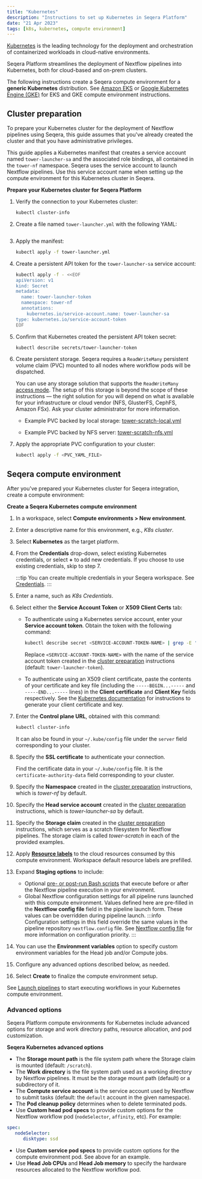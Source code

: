 ```yaml
---
title: "Kubernetes"
description: "Instructions to set up Kubernetes in Seqera Platform"
date: "21 Apr 2023"
tags: [k8s, kubernetes, compute environment]
---
```


[Kubernetes](https://kubernetes.io/) is the leading technology for the deployment and orchestration of containerized workloads in cloud-native environments.

Seqera Platform streamlines the deployment of Nextflow pipelines into Kubernetes, both for cloud-based and on-prem clusters.

The following instructions create a Seqera compute environment for a **generic Kubernetes** distribution. See [Amazon EKS](./eks.mdx) or [Google Kubernetes Engine (GKE)](./gke.mdx) for EKS and GKE compute environment instructions.

## Cluster preparation

To prepare your Kubernetes cluster for the deployment of Nextflow pipelines using Seqera, this guide assumes that you've already created the cluster and that you have administrative privileges.

This guide applies a Kubernetes manifest that creates a service account named `tower-launcher-sa` and the associated role bindings, all contained in the `tower-nf` namespace. Seqera uses the service account to launch Nextflow pipelines. Use this service account name when setting up the compute environment for this Kubernetes cluster in Seqera.

**Prepare your Kubernetes cluster for Seqera Platform**

1. Verify the connection to your Kubernetes cluster:

   ```bash
   kubectl cluster-info
   ```

1. Create a file named `tower-launcher.yml` with the following YAML:

    ```yaml file=../_templates/k8s/tower-launcher.yml showLineNumbers
    ```

1. Apply the manifest:

    ```bash
    kubectl apply -f tower-launcher.yml
    ```

1. Create a persistent API token for the `tower-launcher-sa` service account:

    ```bash
    kubectl apply -f - <<EOF
    apiVersion: v1
    kind: Secret
    metadata:
      name: tower-launcher-token
      namespace: tower-nf
      annotations:
        kubernetes.io/service-account.name: tower-launcher-sa
    type: kubernetes.io/service-account-token
    EOF
    ```

1. Confirm that Kubernetes created the persistent API token secret:

    ```bash
    kubectl describe secrets/tower-launcher-token
    ```

1. Create persistent storage. Seqera requires a `ReadWriteMany` persistent volume claim (PVC) mounted to all nodes where workflow pods will be dispatched.

   You can use any storage solution that supports the `ReadWriteMany` [access mode](https://kubernetes.io/docs/concepts/storage/persistent-volumes/#access-modes). The setup of this storage is beyond the scope of these instructions — the right solution for you will depend on what is available for your infrastructure or cloud vendor (NFS, GlusterFS, CephFS, Amazon FSx). Ask your cluster administrator for more information.

   - Example PVC backed by local storage: [tower-scratch-local.yml](../_templates/k8s/tower-scratch-local.yml)

   - Example PVC backed by NFS server: [tower-scratch-nfs.yml](../_templates/k8s/tower-scratch-nfs.yml)

1. Apply the appropriate PVC configuration to your cluster:

   ```bash
   kubectl apply -f <PVC_YAML_FILE>
   ```

## Seqera compute environment

After you've prepared your Kubernetes cluster for Seqera integration, create a compute environment:

**Create a Seqera Kubernetes compute environment**

1. In a workspace, select **Compute environments > New environment**.
1. Enter a descriptive name for this environment, e.g., _K8s cluster_.
1. Select **Kubernetes** as the target platform.
1. From the **Credentials** drop-down, select existing Kubernetes credentials, or select **+** to add new credentials. If you choose to use existing credentials, skip to step 7.

    :::tip
    You can create multiple credentials in your Seqera workspace. See [Credentials](../credentials/overview.mdx).
    :::

1. Enter a name, such as _K8s Credentials_.
1. Select either the **Service Account Token** or **X509 Client Certs** tab:

    - To authenticate using a Kubernetes service account, enter your **Service account token**. Obtain the token with the following command:

        ```bash
        kubectl describe secret <SERVICE-ACCOUNT-TOKEN-NAME> | grep -E '^token' | cut -f2 -d':' | tr -d '\t '
        ```

        Replace `<SERVICE-ACCOUNT-TOKEN-NAME>` with the name of the service account token created in the [cluster preparation](#cluster-preparation) instructions (default: `tower-launcher-token`).

    - To authenticate using an X509 client certificate, paste the contents of your certificate and key file (including the `-----BEGIN...-----` and `-----END...-----` lines) in the **Client certificate** and **Client Key** fields respectively. See the [Kubernetes documentation](https://kubernetes.io/docs/tasks/administer-cluster/certificates/) for instructions to generate your client certificate and key.

1. Enter the **Control plane URL**, obtained with this command:

    ```bash
    kubectl cluster-info
    ```

    It can also be found in your `~/.kube/config` file under the `server` field corresponding to your cluster.

1. Specify the **SSL certificate** to authenticate your connection.

    Find the certificate data in your `~/.kube/config` file. It is the `certificate-authority-data` field corresponding to your cluster.

1. Specify the **Namespace** created in the [cluster preparation](#cluster-preparation) instructions, which is _tower-nf_ by default.
1. Specify the **Head service account** created in the [cluster preparation](#cluster-preparation) instructions, which is _tower-launcher-sa_ by default.
1. Specify the **Storage claim** created in the [cluster preparation](#cluster-preparation) instructions, which serves as a scratch filesystem for Nextflow pipelines. The storage claim is called _tower-scratch_ in each of the provided examples.
1. Apply [**Resource labels**](../resource-labels/overview.md) to the cloud resources consumed by this compute environment. Workspace default resource labels are prefilled.
1. Expand **Staging options** to include:
    - Optional [pre- or post-run Bash scripts](../launch/advanced.mdx#pre--post-run-scripts) that execute before or after the Nextflow pipeline execution in your environment.
    - Global Nextflow configuration settings for all pipeline runs launched with this compute environment. Values defined here are pre-filled in the **Nextflow config file** field in the pipeline launch form. These values can be overridden during pipeline launch. 
    :::info
    Configuration settings in this field override the same values in the pipeline repository `nextflow.config` file. See [Nextflow config file](../launch/advanced.mdx#nextflow-config-file) for more information on configuration priority. 
    :::
1. You can use the **Environment variables** option to specify custom environment variables for the Head job and/or Compute jobs.
1. Configure any advanced options described below, as needed.
1. Select **Create** to finalize the compute environment setup.

See [Launch pipelines](../launch/launchpad.md) to start executing workflows in your Kubernetes compute environment.

### Advanced options

Seqera Platform compute environments for Kubernetes include advanced options for storage and work directory paths, resource allocation, and pod customization.

**Seqera Kubernetes advanced options**

- The **Storage mount path** is the file system path where the Storage claim is mounted (default: `/scratch`).
- The **Work directory** is the file system path used as a working directory by Nextflow pipelines. It must be the storage mount path (default) or a subdirectory of it.
- The **Compute service account** is the service account used by Nextflow to submit tasks (default: the `default` account in the given namespace).
- The **Pod cleanup policy** determines when to delete terminated pods.
- Use **Custom head pod specs** to provide custom options for the Nextflow workflow pod (`nodeSelector`, `affinity`, etc). For example:

```yaml
spec:
   nodeSelector:
      disktype: ssd
```

- Use **Custom service pod specs** to provide custom options for the compute environment pod. See above for an example.
- Use **Head Job CPUs** and **Head Job memory** to specify the hardware resources allocated to the Nextflow workflow pod.

